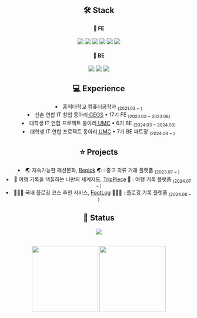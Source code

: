<div align=center>	

<h2>🛠 Stack</h2>
<h4>📌 FE</h4>
<img src="https://img.shields.io/badge/React-61DAFB?style=flat-square&logo=React&logoColor=white"/>
<img src="https://img.shields.io/badge/JavaScript-F7DF1E?style=flat-square&logo=Javascript&logoColor=ffffff"/>
<img src="https://img.shields.io/badge/TypeScript-3178C6?style=flat-square&logo=TypeScript&logoColor=white"/>
<img src="https://img.shields.io/badge/Next.js-000000?style=flat-square&logo=Next.js&logoColor=white"/>
<img src="https://img.shields.io/badge/Styled_Components-DB7093?style=flat-square&logo=styledComponents&logoColor=ffffff"/>
  <img src="https://img.shields.io/badge/Tailwind-06B6D4?style=flat-square&logo=tailwindCss&logoColor=white"/>
<br>
<h4>📌 BE</h4>
<img src="https://img.shields.io/badge/Java-007396?style=flat-square&&logo=Java&logoColor=white"/>
<img src="https://img.shields.io/badge/Spring-6DB33F?style=flat-square&logo=spring&logoColor=white"/>
<img src="https://img.shields.io/badge/Spring_Boot-F2F4F9?style=flat-square&logo=spring-boot"/>

<h2>💻 Experience</h2>
<li> 홍익대학교 컴퓨터공학과 <sub>(2021.03 ~ )</sub></li>
<li> 신촌 연합 IT 창업 동아리<a href="https://github.com/CEOS-Developers"> CEOS</a> • 17기 FE <sub>(2023.03 ~ 2023.08)</sub></li>
<li> 대학생 IT 연합 프로젝트 동아리<a href="https://github.com/HIUMC"> UMC</a> • 6기 BE <sub>(2024.03 ~ 2024.08)</sub></li>
<li> 대학생 IT 연합 프로젝트 동아리<a href="https://github.com/HIUMC"> UMC</a> • 7기 BE 파트장 <sub>(2024.08 ~ )</sub></li>

<h2>⭐️ Projects</h2>
<li> 🌏 지속가능한 패션문화, <a href="https://github.com/Repick-official">Repick</a> 🌏 : 중고 의류 거래 플랫폼 <sub>(2023.07 ~ )</sub></li>
<li> 🧩 여행 기록을 색칠하는 나만의 세계지도, <a href="https://github.com/UMC-TripPiece">TripPiece</a> 🧩 : 여행 기록 플랫폼 <sub>(2024.07 ~ )</sub></li>
<li> 🏃🏻‍♀️ 국내 플로깅 코스 추천 서비스, <a href="https://github.com/Foot-Log">FootLog</a> 🏃🏻‍♀️ : 플로깅 기록 플랫폼 <sub>(2024.08 ~ )</sub></li>

<h2>🔗 Status</h2>
<img src="https://komarev.com/ghpvc/?username=oyatplum&color=yellow&label=PROFILE+VIEWS"/>
<br><br>


<p align="center">
<img height="180em" src="https://github-readme-stats-nhd2.vercel.app/api?username=oyatplum&show_icons=true&theme=synthwave&bg_color=141414&text_color=a3a3a3" />
<img height="180em" src="https://github-readme-stats-nhd2.vercel.app/api/top-langs/?username=oyatplum&layout=compact&hide=jupyter%20notebook&theme=synthwave&bg_color=141414&text_color=a3a3a3" />
</p>
<br><br>

</div>
